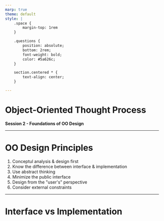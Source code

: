 ```yaml
---
marp: true
theme: default
style: |
    .space {
        margin-top: 1rem
    }

    .questions {
        position: absolute;
        bottom: 2rem;
        font-weight: bold;
        color: #5a626c;
    }

    section.centered * {
        text-align: center;
    }

---
```


<!-- _class: invert -->
<!-- _footer: '**Covers Chapter 2: "How to Think in Terms of Objects"**' -->

# Object-Oriented Thought Process
**Session 2 - Foundations of OO Design**

<!-- notes
-->

---

# OO Design Principles

1. Conceptul analysis & design first
2. Know the difference between interface & implementation
3. Use abstract thinking
4. Minimize the public interface
5. Design from the "user's" perspective
6. Consider external constraints

<!-- notes
    1 - avoid thinking in terms of a specific language first
    2 - really understanding each/the difference is important
    3 - abstraction is a large benefit of OO (more later)
    4 - small interfaces are best (more later)
    5 - users will ultimately be who/what is using it (more later)
    6 - must consider the environment it will be used in (more later)

    applies to all levels (micro & macro)
-->

---

# Interface vs Implementation

**Interface/Implementation separation is key to OO design**

Changing implementation should not affect the behavior included in the interface

<p class="questions">
What <em>exactly</em> does an interface include?
Can it include any behavior?
</p>

<!-- notes
    my answer:
    **Interface can include _some_ observable behavior**

    interface types do not contain everything that's observable
        behavior can leak through
        (exceptions - which & when exactly do they occur)

    some behavior *is* part of interface
        (eg file - open, modify, close)
    often is a gray area
    interface behavior should be explicitly stated
        (in documentation, etc)
-->

---

# Thinking Abstractly

Advantage of OO - classes can be reused

Reusable classes tend to be more abstract

<div class="space" />

Keep in mind the overarching purpose of a class/set of classes

<p class="questions">What does it mean to "think abstractly" to you?</p>

<!-- notes
    my answer: look for patterns of usage/functionality
-->

---

# Minimizing the Interface

Ideally, an interface includes only what is absolutely needed

Better to expand the interface later than to start too big

Aim for "deep" classes

<!-- notes
    exposing too much can hinder maintenance, security, etc
-->

---

# Design From the "User's" Perspective

Not from systems/technoligical viewpoint

<div class="space" />

Good design should maximize usability

<p class="questions">Who are the "Users"?</p>

<!-- notes
    review design with the people that are going to use it

    my answer: anything/anyone that interacts with the object/class/modules/system
-->

---

# Consider External Constraints

Environment often imposes limitations on what's possible
> No network? Have to work with a specific device?

<p class="questions">What other external factors can impact a design?</p>

<!-- notes
    environment imperfections/fault tolerance - possible failures
    business priorities - eg cost
    latency/performance
    full system environment - distributed? cloud?
-->

---

<!-- _class: centered -->
# Not One "Best" Way

<!-- notes
    subjective; everyone has their own process
    design is iterative
-->

---


<!-- _class: centered invert -->

# Questions/Discussion
Examples: https://github.com/microsoft/Flash_University


<!-- notes
-->

